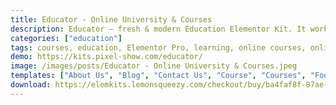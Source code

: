 ```yaml
---
title: Educator - Online University & Courses
description: Educator – fresh & modern Education Elementor Kit. It works for courses, preschool, primary school, secondary school, high and higher education. Also for college, university or academy, informal learning, institute. Furthermore, it is good for distance private schools, home-learning, tutoring, teaching, language school, course, class, training. Also for traditional public school, charter school, boarding school, virtual self-learning.
categories: ["education"]
tags: courses, education, Elementor Pro, learning, online courses, online education, study, teaching, templates, training, tutoring
demo: https://kits.pixel-show.com/educator/
image: /images/posts/Educator - Online University & Courses.jpeg
templates: ["About Us", "Blog", "Contact Us", "Course", "Courses", "Footer", "Global", "Header", "Home", "Pricing", "Single Post"]
download: https://elemkits.lemonsqueezy.com/checkout/buy/ba4faf8f-87ae-4e0a-b5a2-e9b828600c28
---
```

